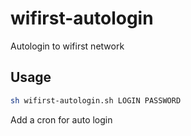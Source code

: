 # wifirst-autologin
Autologin to wifirst network

## Usage

```sh
sh wifirst-autologin.sh LOGIN PASSWORD
```

Add a cron for auto login